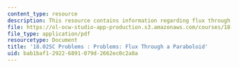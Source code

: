 ```yaml
---
content_type: resource
description: This resource contains information regarding flux through a paraboloid.
file: https://ol-ocw-studio-app-production.s3.amazonaws.com/courses/18-02sc-multivariable-calculus-fall-2010/bab1baf129226891079d2662ec0c2a8a_MIT18_02SC_pb_83_quest.pdf
file_type: application/pdf
resourcetype: Document
title: '18.02SC Problems : Problems: Flux Through a Paraboloid'
uid: bab1baf1-2922-6891-079d-2662ec0c2a8a
---
```

